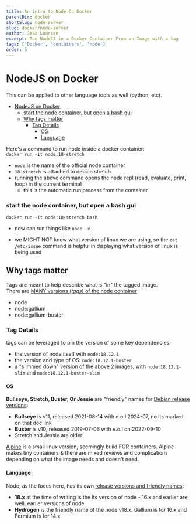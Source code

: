 ```yaml
---
title: An intro to Node On Docker
parentDir: docker
shortSlug: node-server
slug: docker/node-server
author: Jake Laursen
excerpt: Run NodeJS in a Docker Container From an Image with a tag
tags: ['Docker', 'containers', 'node']
order: 5
---
```


# NodeJS on Docker

This can be applied to other language tools as well (python, etc).

- [NodeJS on Docker](#nodejs-on-docker)
  - [start the node container, but open a bash gui](#start-the-node-container-but-open-a-bash-gui)
  - [Why tags matter](#why-tags-matter)
    - [Tag Details](#tag-details)
      - [OS](#os)
      - [Language](#language)

Here's a command to run node inside a docker container:  
`docker run -it node:18-stretch`

- `node` is the name of the official node container
- `18-stretch` is attached to debian stretch
- running the above command opens the node repl (read, evaluate, print, loop) in the current terminal
  - this is the automatic run process from the container

### start the node container, but open a bash gui

`docker run -it node:18-stretch bash`

- now can run things like `node -v`

- we MIGHT NOT know what version of linux we are using, so the `cat /etc/issue` command is helpful in displaying what version of linux is being used

## Why tags matter

Tags are meant to help describe what is "in" the tagged image.  
There are [MANY versions (_tags_) of the node container](https://hub.docker.com/_/node/tags)

- node
- node:gallium
- node:gallium-buster

### Tag Details

tags can be leveraged to pin the version of some key dependencies:

- the version of node itself with `node:18.12.1`
- the version and type of OS: `node:18.12.1-buster`
- a "slimmed down" version of the above 2 images, with `node:18.12.1-slim` and `node:18.12.1-buster-slim`

#### OS

**Bullseye, Stretch, Buster, Or Jessie** are "friendly" names for [Debian release versions](https://wiki.debian.org/DebianReleases):

- **Bullseye** is v11, released 2021-08-14 with e.o.l 2024-07, no lts marked on that doc link
- **Buster** is v10, released 2019-07-06 with e.o.l on 2022-09-10
- Stretch and Jessie are older

[Alpine](https://www.alpinelinux.org/about/) is a small linux version, seemingly build FOR containers. Alpine makes tiny containers & there are mixed reviews and complications depending on what the image needs and doesn't need.

#### Language

Node, as the focus here, has its own [release versions and friendly names](https://github.com/nodejs/release#release-schedule):

- **18.x** at the time of writing is the lts version of node - 16.x and earlier are, well, earlier versions of node
- **Hydrogen** is the friendly name of the node v18.x. Gallium is for 16.x and Fermium is for 14.x
